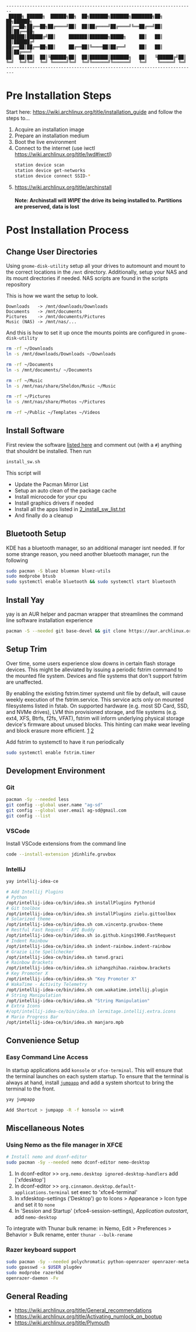 ```
------------------------------------------------------------------------
 █████╗ ██████╗  ██████╗██╗  ██╗███████╗███████╗████████╗██╗   ██╗██████╗ 
██╔══██╗██╔══██╗██╔════╝██║  ██║██╔════╝██╔════╝╚══██╔══╝██║   ██║██╔══██╗
███████║██████╔╝██║     ███████║███████╗█████╗     ██║   ██║   ██║██████╔╝
██╔══██║██╔══██╗██║     ██╔══██║╚════██║██╔══╝     ██║   ██║   ██║██╔═══╝ 
██║  ██║██║  ██║╚██████╗██║  ██║███████║███████╗   ██║   ╚██████╔╝██║     
╚═╝  ╚═╝╚═╝  ╚═╝ ╚═════╝╚═╝  ╚═╝╚══════╝╚══════╝   ╚═╝    ╚═════╝ ╚═╝     
-------------------------------------------------------------------------
```

# Pre Installation Steps

Start here: https://wiki.archlinux.org/title/installation_guide and follow the steps to...
1. Acquire an installation image
2. Prepare an installation medium
3. Boot the live environment
4. Connect to the internet (use iwctl https://wiki.archlinux.org/title/Iwd#iwctl)
    ```sh
    station device scan
    station device get-networks
    station device connect SSID-*
    ```
5. https://wiki.archlinux.org/title/archinstall
    #### Note: Archinstall will *WIPE* the drive its being installed to. Partitions are preserved, data is lost

# Post Installation Process
## Change User Directories
Using `gnome-disk-utility` setup all your drives to automount and mount to the correct locations in the `/mnt` directory. Additionally, setup your NAS and its mount directories if needed. NAS scripts are found in the scripts repository

This is how we want the setup to look.
```
Downloads   -> /mnt/downloads/Downloads
Documents   -> /mnt/documents
Pictures    -> /mnt/documents/Pictures
Music (NAS) -> /mnt/nas/...
```

And this is how to set it up once the mounts points are configured in `gnome-disk-utility`
```sh
rm -rf ~/Downloads
ln -s /mnt/downloads/Downloads ~/Downloads

rm -rf ~/Documents
ln -s /mnt/documents/ ~/Documents

rm -rf ~/Music
ln -s /mnt/nas/share/Sheldon/Music ~/Music

rm -rf ~/Pictures
ln -s /mnt/nas/share/Photos ~/Pictures

rm -rf ~/Public ~/Templates ~/Videos
```



## Install Software
First review the software [listed here](2_install_sw_list.txt) and comment out (with a `#`) anything that shouldnt be installed. Then run 
```sh
install_sw.sh
```

This script will 
- Update the Pacman Mirror List
- Setup an auto clean of the package cache
- Install microcode for your cpu
- Install graphics drivers if needed
- Install all the apps listed in [2_install_sw_list.txt](2_install_sw_list.txt)
- And finally do a cleanup

## Bluetooth Setup
KDE has a bluetooth manager, so an additional manager isnt needed. If for some strange reason, you need another bluetooth manager, run the following
```sh
sudo pacman -S bluez blueman bluez-utils
sudo modprobe btusb
sudo systemctl enable bluetooth && sudo systemctl start bluetooth
```

## Install Yay
yay is an AUR helper and pacman wrapper that streamlines the command line software installation experience

```sh
pacman -S --needed git base-devel && git clone https://aur.archlinux.org/yay.git && cd yay && makepkg -si
```


## Setup Trim
Over time, some users experience slow downs in certain flash storage devices. This might be alleviated by issuing a periodic fstrim command to the mounted file system. Devices and file systems that don't support fstrim are unaffected.

By enabling the existing fstrim.timer systemd unit file by default, will cause weekly execution of the fstrim.service. This service acts only on mounted filesystems listed in fstab. On supported hardware (e.g. most SD Card, SSD, and NVMe drives), LVM thin provisioned storage, and file systems (e.g. ext4, XFS, Btrfs, f2fs, VFAT), fstrim will inform underlying physical storage device's firmware about unused blocks. This hinting can make wear leveling and block erasure more efficient. [1](https://fedoraproject.org/wiki/Changes/EnableFSTrimTimer) [2](https://wiki.archlinux.org/title/Solid_state_drive)

Add fstrim to systemctl to have it run periodically

```sh
sudo systemctl enable fstrim.timer
```

## Development Environment
### Git
```sh
pacman -Sy --needed less
git config --global user.name "ag-sd"
git config --global user.email ag-sd@gmail.com
git config --list
```
### VSCode
Install VSCode extensions from the command line 
```sh
code --install-extension jdinhlife.gruvbox
```

### IntelliJ

```sh
yay intellij-idea-ce

# Add Intellij Plugins
# Python
/opt/intellij-idea-ce/bin/idea.sh installPlugins Pythonid
# Git toolbox
/opt/intellij-idea-ce/bin/idea.sh installPlugins zielu.gittoolbox
# Solarized theme
/opt/intellij-idea-ce/bin/idea.sh com.vincentp.gruvbox-theme
# Restful Fast Request - API Buddy
/opt/intellij-idea-ce/bin/idea.sh io.github.kings1990.FastRequest
# Indent Rainbow
/opt/intellij-idea-ce/bin/idea.sh indent-rainbow.indent-rainbow
# Grazie Lite Spellchecker
/opt/intellij-idea-ce/bin/idea.sh tanvd.grazi
# Rainbow Brackets
/opt/intellij-idea-ce/bin/idea.sh izhangzhihao.rainbow.brackets
# Key Promoter X
/opt/intellij-idea-ce/bin/idea.sh "Key Promoter X"
# WakaTime - Activity Telemetry
/opt/intellij-idea-ce/bin/idea.sh com.wakatime.intellij.plugin
# String Manipulation
/opt/intellij-idea-ce/bin/idea.sh "String Manipulation"
# Extra Icons
#/opt/intellij-idea-ce/bin/idea.sh lermitage.intellij.extra.icons
# Mario Progress Bar
/opt/intellij-idea-ce/bin/idea.sh manjaro.mpb

```

## Convenience Setup
### Easy Command Line Access
In startup applications add `konsole` or `xfce-terminal`. This will ensure that the terminal launches on each system startup. To ensure that the terminal is always at hand, install [`jumpapp`](https://github.com/mkropat/jumpapp) and add a system shortcut to bring the terminal to the front.

```sh
yay jumpapp

Add Shortcut > jumpapp -R -f konsole >> win+R
```





## Miscellaneous Notes
### Using Nemo as the file manager in XFCE

```sh
# Install nemo and dconf-editor
sudo pacman -Sy --needed nemo dconf-editor nemo-desktop
```
1. In dconf-editor   >>  `org.nemo.desktop ignored-desktop-handlers` add ['xfdesktop']
2. In dconf-editor   >>  `org.cinnamon.desktop.default-applications.terminal` set exec to 'xfce4-terminal'
3. In xfdesktop-settings ('Desktop') go to Icons > Appearance > Icon type and set it to `none`
4. In 'Session and Startup' (xfce4-session-settings), *Application autostart*, add `nemo-desktop`

To integrate with Thunar bulk rename: in Nemo, Edit > Preferences > Behavior > Bulk rename, enter `thunar --bulk-rename`

### Razer keyboard support
```sh
sudo pacman -Sy --needed polychromatic python-openrazer openrazer-meta openrazer-daemon openrazer-driver-dkms
sudo gpasswd -a $USER plugdev
sudo modprobe razerkbd
openrazer-daemon -Fv
```


## General Reading
- https://wiki.archlinux.org/title/General_recommendations
- https://wiki.archlinux.org/title/Activating_numlock_on_bootup
- https://wiki.archlinux.org/title/Plymouth
